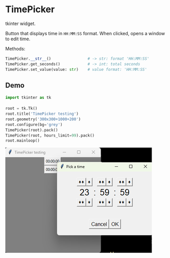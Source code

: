 # TimePicker

tkinter widget.

Button that displays time in `HH:MM:SS` format. When clicked, opens a window to edit time.

Methods:
```python
TimePicker.__str__()				# -> str: format 'HH:MM:SS'
TimePicker.get_seconds()			# -> int: total seconds
TimePicker.set_value(value: str)	# value format: 'HH:MM:SS'
```

## Demo

```python
import tkinter as tk

root = tk.Tk()
root.title('TimePicker testing')
root.geometry('300x300+1000+200')
root.configure(bg='grey')
TimePicker(root).pack()
TimePicker(root, hours_limit=99).pack()
root.mainloop()
```

![TimePicker test](https://github.com/yannprada/tk_time_picker/blob/987f5785e7991f41b44a87a61cbf15af99572c24/test.png "TimePicker test")
